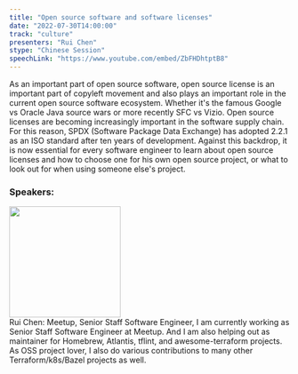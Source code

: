 ```yaml
---
title: "Open source software and software licenses"
date: "2022-07-30T14:00:00"
track: "culture"
presenters: "Rui Chen"
stype: "Chinese Session"
speechLink: "https://www.youtube.com/embed/ZbFHDhtptB8"
---
```

As an important part of open source software, open source license is an important part of copyleft movement and also plays an important role in the current open source software ecosystem. Whether it's the famous Google vs Oracle Java source wars or more recently SFC vs Vizio. Open source licenses are becoming increasingly important in the software supply chain. For this reason, SPDX (Software Package Data Exchange) has adopted 2.2.1 as an ISO standard after ten years of development. Against this backdrop, it is now essential for every software engineer to learn about open source licenses and how to choose one for his own open source project, or what to look out for when using someone else's project.
 ### Speakers: 
 <img src="images/speaker/1231.png" width="200" /><br>Rui Chen: Meetup, Senior Staff Software Engineer, I am currently working as Senior Staff Software Engineer at Meetup. And I am also helping out as maintainer for Homebrew, Atlantis, tflint, and awesome-terraform projects. As OSS project lover, I also do various contributions to many other Terraform/k8s/Bazel projects as well.

 